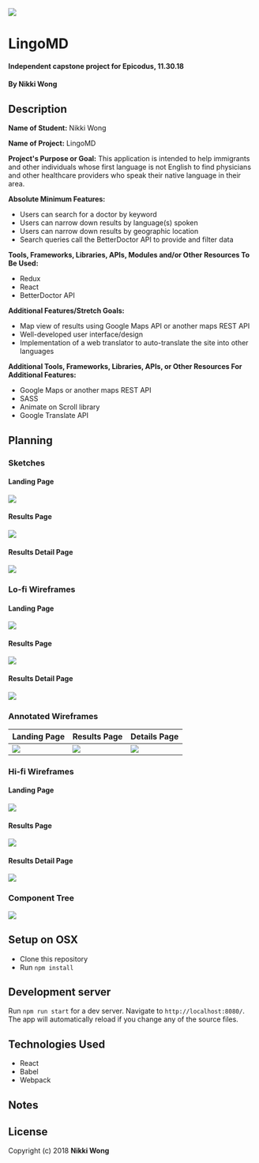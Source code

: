 <img src='./src/assets/images/lingomd-horiz-colorlogo-06.png'>

# LingoMD

#### Independent capstone project for Epicodus, 11.30.18

#### By Nikki Wong

## Description

<strong>Name of Student:</strong> Nikki Wong

<strong>Name of Project:</strong> LingoMD

<strong>Project's Purpose or Goal:</strong> This application is intended to help immigrants and other individuals whose first language is not English to find physicians and other healthcare providers who speak their native language in their area.

<strong>Absolute Minimum Features:</strong>
* Users can search for a doctor by keyword
* Users can narrow down results by language(s) spoken
* Users can narrow down results by geographic location
* Search queries call the BetterDoctor API to provide and filter data

<strong>Tools, Frameworks, Libraries, APIs, Modules and/or Other Resources To Be Used:</strong>
* Redux
* React
* BetterDoctor API

<strong>Additional Features/Stretch Goals:</strong>
* Map view of results using Google Maps API or another maps REST API
* Well-developed user interface/design
* Implementation of a web translator to auto-translate the site into other languages

<strong>Additional Tools, Frameworks, Libraries, APIs, or Other Resources For Additional Features:</strong>
* Google Maps or another maps REST API
* SASS
* Animate on Scroll library
* Google Translate API

## Planning

### Sketches

#### Landing Page
<img src='./src/assets/images/landing2.jpg'>

#### Results Page
<img src='./src/assets/images/results.jpg'>

#### Results Detail Page
<img src='./src/assets/images/detail.jpg'>

### Lo-fi Wireframes

#### Landing Page
<img src='./src/assets/images/landing-page-lofi2.png'>

#### Results Page
<img src='./src/assets/images/results-lofi.png'>

#### Results Detail Page
<img src='./src/assets/images/detail-lofi.png'>

### Annotated Wireframes

| Landing Page  | Results Page | Details Page |
| ------------- | ------------- | ------------- |
| <img src='./src/assets/images/landing-lofi-ann2-01.png'>  | <img src='./src/assets/images/results-lofi-ann-01.png'>  | <img src='./src/assets/images/detail-lofi-ann-01.png'>  |

### Hi-fi Wireframes

#### Landing Page
<img src='./src/assets/images/landing-hifi2.png'>

#### Results Page
<img src='./src/assets/images/results-hifi-v2.png'>

#### Results Detail Page
<img src='./src/assets/images/detail-hifi.png'>

### Component Tree

<img src='./src/assets/images/lingomd-componentsv2-01.jpg'>

## Setup on OSX

* Clone this repository
* Run `npm install`

## Development server

Run `npm run start` for a dev server. Navigate to `http://localhost:8080/`. The app will automatically reload if you change any of the source files.

## Technologies Used

* React
* Babel
* Webpack

## Notes

## License

Copyright (c) 2018 **Nikki Wong**
